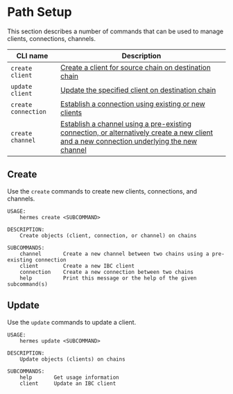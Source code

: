 # Path Setup

This section describes a number of commands that can be used to manage clients,
connections, channels.

| CLI name            | Description                                                                                                                                                                  |
| ------------------- | ---------------------------------------------------------------------------------------------------------------------------------------------------------------------------- |
| `create client`     | [Create a client for source chain on destination chain](./clients.md#create-client)                                                                                          |
| `update client`     | [Update the specified client on destination chain](./clients.md#md-client)                                                                                                   |
| `create connection` | [Establish a connection using existing or new clients](./connections.md#establish-connection)                                                                                |
| `create channel`    | [Establish a channel using a pre-existing connection, or alternatively create a new client and a new connection underlying the new channel](./channels.md#establish-channel) |

## Create

Use the `create` commands to create new clients, connections, and channels.

```shell
USAGE:
    hermes create <SUBCOMMAND>

DESCRIPTION:
    Create objects (client, connection, or channel) on chains

SUBCOMMANDS:
    channel       Create a new channel between two chains using a pre-existing connection
    client        Create a new IBC client
    connection    Create a new connection between two chains
    help          Print this message or the help of the given subcommand(s)
```

## Update

Use the `update` commands to update a client.

```shell
USAGE:
    hermes update <SUBCOMMAND>

DESCRIPTION:
    Update objects (clients) on chains

SUBCOMMANDS:
    help       Get usage information
    client     Update an IBC client
```
